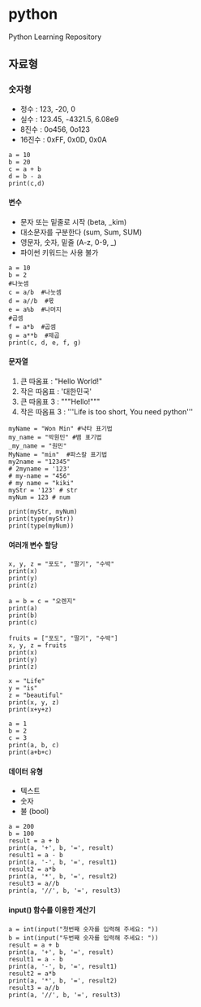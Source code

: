 # python
Python Learning Repository

## 자료형
### 숫자형
* 정수 : 123, -20, 0  
* 실수 : 123.45, -4321.5, 6.08e9  
* 8진수 : 0o456, 0o123  
* 16진수 : 0xFF, 0x0D, 0x0A  

```
a = 10
b = 20
c = a + b
d = b - a
print(c,d)
```

#### 변수
* 문자 또는 밑줄로 시작 (beta, _kim)  
* 대소문자를 구분한다 (sum, Sum, SUM)  
* 영문자, 숫자, 밑줄 (A-z, 0-9, _)  
* 파이썬 키워드는 사용 불가  

```
a = 10
b = 2
#나눗셈  
c = a/b  #나눗셈  
d = a//b  #몫  
e = a%b  #나머지  
#곱셈  
f = a*b  #곱셈
g = a**b  #제곱  
print(c, d, e, f, g)
```

#### 문자열  
1. 큰 따옴표 : "Hello World!"  
2. 작은 따옴표 : '대한민국'  
3. 큰 따옴표 3 : """Hello!"""  
4. 작은 따옴표 3 : '''Life is too short, You need python'''  

```
myName = "Won Min" #낙타 표기법  
my_name = "박원민" #뱀 표기법
_my_name = "원민"  
MyName = "min"  #파스칼 표기법
my2name = "12345"  
# 2myname = '123'  
# my-name = "456"  
# my name = "kiki"  
myStr = '123' # str
myNum = 123 # num  

print(myStr, myNum)  
print(type(myStr))  
print(type(myNum)) 
```

#### 여러개 변수 할당

```
x, y, z = "포도", "딸기", "수박"  
print(x)  
print(y)  
print(z)
```

```
a = b = c = "오렌지"
print(a)  
print(b)  
print(c)
```

```
fruits = ["포도", "딸기", "수박"]
x, y, z = fruits
print(x)  
print(y)  
print(z)
```

```
x = "Life"  
y = "is"  
z = "beautiful"  
print(x, y, z)
print(x+y+z)
```

```
a = 1
b = 2
c = 3
print(a, b, c)  
print(a+b+c)
```

#### 데이터 유형
+ 텍스트  
+ 숫자  
+ 불 (bool)  

```
a = 200
b = 100
result = a + b  
print(a, '+', b, '=', result)  
result1 = a - b
print(a, '-', b, '=', result1)
result2 = a*b
print(a, '*', b, '=', result2)
result3 = a//b  
print(a, '//', b, '=', result3)
```

#### input() 함수를 이용한 계산기

```
a = int(input("첫번째 숫자를 입력해 주세요: "))
b = int(input("두번째 숫자를 입력해 주세요: "))  
result = a + b  
print(a, '+', b, '=', result)  
result1 = a - b  
print(a, '-', b, '=', result1) 
result2 = a*b  
print(a, '*', b, '=', result2)
result3 = a//b   
print(a, '//', b, '=', result3)
```

